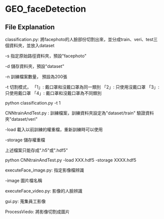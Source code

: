 # GEO_faceDetection

<div>
<p><h2>File Explanation</h2></p>
	<div>
	<p>classification.py: 將facephoto的人臉部份切割出來，並分成train、veri、test三個資料夾，並放入dataset</p>
	<p>-s 指定原始路徑資料夾，預設"facephoto"</p>
	<p>-d 儲存資料夾，預設"dataset"</p>
	<p>-n 訓練檔案數量， 預設為200張</p>
	<p>-t 切割模式， 「1」: 戴口罩和沒戴口罩為同一類別
				「2」: 只使用沒戴口罩
			   「3」: 只使用戴口罩
				 「4」: 戴口罩和沒戴口罩為不同類別</p>
	<p>python classification.py -t 1
	</div>
	<div>
	<p>CNNtrainAndTest.py : 訓練檔案，訓練資料夾設定為"dataset/train"  驗證資料夾"dataset/veri"</p>
	<p>-load 載入以前訓練的權重檔，重新訓練時可以使用</p>
	<p>-storage 儲存權重檔</p>
	<p>上述檔案只能存成".h5"或".hdf5"</p>
	<p>python CNNtrainAndTest.py -load XXX.hdf5 -storage XXXX.hdf5</p>
	</div>
	<div>
	<p>executeFace_image.py: 指定影像檔辨識</p>
	<p>-image 圖片檔名稱</p>
	</div>
	<div>
	<p>executeFace_video.py: 影像的人臉辨識</p>
	<p>gui.py: 蒐集員工影像</p>
	<p>ProcessViedo: 將影像切割成圖片</p>
	</div>
</div>

